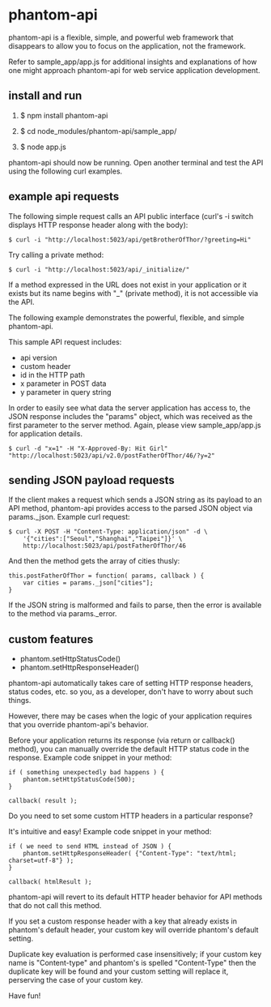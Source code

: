 phantom-api
===========

phantom-api is a flexible, simple, and powerful web framework that
disappears to allow you to focus on the application, not the
framework.

Refer to sample_app/app.js for additional insights and explanations of
how one might approach phantom-api for web service application
development.

install and run
---------------

1. $ npm install phantom-api

2. $ cd node_modules/phantom-api/sample_app/

3. $ node app.js

phantom-api should now be running. Open another terminal and test the
API using the following curl examples.

example api requests
--------------------

The following simple request calls an API public interface (curl's -i
switch displays HTTP response header along with the body):

    $ curl -i "http://localhost:5023/api/getBrotherOfThor/?greeting=Hi"

Try calling a private method:

    $ curl -i "http://localhost:5023/api/_initialize/"

If a method expressed in the URL does not exist in your application or
it exists but its name begins with "_" (private method), it is not
accessible via the API.

The following example demonstrates the powerful, flexible, and simple
phantom-api.

This sample API request includes:

 - api version
 - custom header
 - id in the HTTP path
 - x parameter in POST data
 - y parameter in query string

In order to easily see what data the server application has access to,
the JSON response includes the "params" object, which was received as
the first parameter to the server method. Again, please view
sample_app/app.js for application details.

    $ curl -d "x=1" -H "X-Approved-By: Hit Girl" "http://localhost:5023/api/v2.0/postFatherOfThor/46/?y=2"

sending JSON payload requests
-----------------------------

If the client makes a request which sends a JSON string as its payload
to an API method, phantom-api provides access to the parsed JSON
object via params._json. Example curl request:

    $ curl -X POST -H "Content-Type: application/json" -d \
        '{"cities":["Seoul","Shanghai","Taipei"]}' \
        http://localhost:5023/api/postFatherOfThor/46

And then the method gets the array of cities thusly:

    this.postFatherOfThor = function( params, callback ) {
        var cities = params._json["cities"];
    }

If the JSON string is malformed and fails to parse, then the error is
available to the method via params._error.

custom features
---------------

 - phantom.setHttpStatusCode()
 - phantom.setHttpResponseHeader()

phantom-api automatically takes care of setting HTTP response headers,
status codes, etc. so you, as a developer, don't have to worry about
such things.

However, there may be cases when the logic of your application
requires that you override phantom-api's behavior.

Before your application returns its response (via return or callback()
method), you can manually override the default HTTP status code in the
response. Example code snippet in your method:

    if ( something unexpectedly bad happens ) {
        phantom.setHttpStatusCode(500);
    }

    callback( result );

Do you need to set some custom HTTP headers in a particular response?

It's intuitive and easy! Example code snippet in your method:

    if ( we need to send HTML instead of JSON ) {
        phantom.setHttpResponseHeader( {"Content-Type": "text/html; charset=utf-8"} );
    }

    callback( htmlResult );

phantom-api will revert to its default HTTP header behavior for API
methods that do not call this method.

If you set a custom response header with a key that already exists in
phantom's default header, your custom key will override phantom's
default setting.

Duplicate key evaluation is performed case insensitively; if your
custom key name is "Content-type" and phantom's is spelled
"Content-Type" then the duplicate key will be found and your custom
setting will replace it, perserving the case of your custom key.

Have fun!

